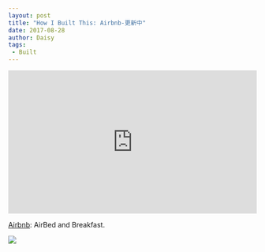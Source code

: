 ```yaml
---
layout: post
title: "How I Built This: Airbnb-更新中"
date: 2017-08-28
author: Daisy
tags:
 - Built
---
```


<iframe src="https://www.npr.org/player/embed/543035808/546156152" width="100%" height="290" frameborder="0" scrolling="no" title="NPR embedded audio player"></iframe>

[Airbnb](http://airbnb.com): AirBed and Breakfast.

![](https://upload.wikimedia.org/wikipedia/commons/6/69/Airbnb_Logo_Bélo.svg)

